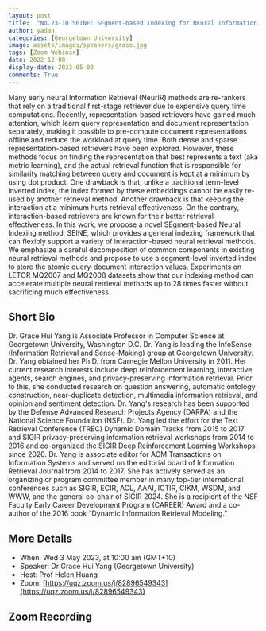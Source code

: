 ```yaml
---
layout: post
title:  "No.23-10 SEINE: SEgment-based Indexing for NEural Information Retrieval"
author: yadan
categories: [Georgetown University]
image: assets/images/speakers/grace.jpg
tags: [Zoom Webinar]
date: 2022-12-08
display-date: 2023-05-03
comments: True
---
```

Many early neural Information Retrieval (NeurIR) methods are re-rankers that rely on a traditional first-stage retriever due to expensive query time computations. Recently, representation-based retrievers have gained much attention, which learn query representation and document representation separately, making it possible
to pre-compute document representations offline and reduce the workload at query time. Both dense and sparse representation-based retrievers have been explored. However, these methods focus on finding the representation that best represents a text (aka metric learning), and the actual retrieval function that is responsible
for similarity matching between query and document is kept at a minimum by using dot product. One drawback is that, unlike a traditional term-level inverted index, the index formed by these embeddings cannot be easily re-used by another retrieval method. Another drawback is that keeping the interaction at a minimum hurts
retrieval effectiveness. On the contrary, interaction-based retrievers are known for their better retrieval effectiveness. In this work, we propose a novel SEgment-based Neural Indexing method, SEINE, which provides a general indexing framework that can flexibly support a variety of interaction-based neural retrieval
methods. We emphasize a careful decomposition of common components in existing neural retrieval methods and propose to use
a segment-level inverted index to store the atomic query-document interaction values. Experiments on LETOR MQ2007 and MQ2008
datasets show that our indexing method can accelerate multiple neural retrieval methods up to 28 times faster without sacrificing
much effectiveness.

## Short Bio
Dr. Grace Hui Yang is Associate Professor in Computer Science at Georgetown University, Washington D.C. Dr. Yang is leading the InfoSense (Information Retrieval and Sense-Making) group at Georgetown University. Dr. Yang obtained her Ph.D. from Carnegie Mellon University in 2011. Her current research interests include deep reinforcement learning, interactive agents, search engines, and privacy-preserving information retrieval. Prior to this, she conducted research on question answering, automatic ontology construction, near-duplicate detection, multimedia information retrieval, and opinion and sentiment detection. Dr. Yang's research has been supported by the Defense Advanced Research Projects Agency (DARPA) and the National Science Foundation (NSF). Dr. Yang led the effort for the Text Retrieval Conference (TREC) Dynamic Domain Tracks from 2015 to 2017 and SIGIR privacy-preserving information retrieval workshops from 2014 to 2016 and co-organized the SIGIR Deep Reinforcement Learning Workshops since 2020. Dr. Yang is associate editor for ACM Transactions on Information Systems and served on the editorial board of Information Retrieval Journal from 2014 to 2017. She has actively served as an organizing or program committee member in many top-tier international conferences such as SIGIR, ECIR, ACL, AAAI, ICTIR, CIKM, WSDM, and WWW, and the general co-chair of SIGIR 2024. She is a recipient of the NSF Faculty Early Career Development Program (CAREER) Award and a co-author of the 2016 book “Dynamic Information Retrieval Modeling.”

## More Details
+ When: Wed 3 May 2023, at 10:00 am (GMT+10)
+ Speaker: Dr Grace Hui Yang (Georgetown University)
+ Host: Prof Helen Huang
+ Zoom: [https://uqz.zoom.us/j/82896549343](https://uqz.zoom.us/j/82896549343)




## Zoom Recording
